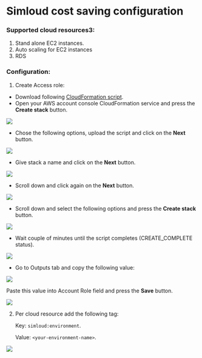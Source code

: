 # Simloud cost saving configuration

### Supported cloud resources3:

1. Stand alone EC2 instances.
2. Auto scaling for EC2 instances
3. RDS

### Configuration:

1. Create Access role:

- Download following [CloudFormation script](https://drive.google.com/file/d/1JCgKJ4DRPt2Ipm6cvELNQAaYlvB8LtRW/view?usp=sharing).
- Open your AWS account console CloudFormation service and press the **Create stack** button.

![](/img/cost-saving/configuration/image1.png)

- Chose the following options, upload the script and click on the **Next** button.

![](/img/cost-saving/configuration/image2.png)

- Give stack a name and click on the **Next** button.

![](/img/cost-saving/configuration/image3.png)

- Scroll down and click again on the **Next** button.

![](/img/cost-saving/configuration/image4.png)

- Scroll down and select the following options and press the **Create stack** button.

![](/img/cost-saving/configuration/image5.png)

- Wait couple of minutes until the script completes (CREATE_COMPLETE status).

![](/img/cost-saving/configuration/image6.png)

- Go to Outputs tab and copy the following value:

![](/img/cost-saving/configuration/image7.png)

Paste this value into Account Role field and press the **Save** button.

![](/img/cost-saving/configuration/image8.png)

2. Per cloud resource add the following tag:

   Key: `simloud:environment`.

   Value: `<your-environment-name>`.

![](/img/cost-saving/configuration/image9.png)
